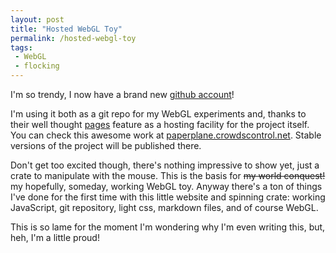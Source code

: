 ```yaml
---
layout: post
title: "Hosted WebGL Toy"
permalink: /hosted-webgl-toy
tags:
 - WebGL
 - flocking
---
```


I'm so trendy, I now have a brand new [github account](https://github.com/cloderic)!

I'm using it both as a git repo for my WebGL experiments and, thanks to their well thought [pages](http://pages.github.com/) feature as a hosting facility for the project itself. You can check this awesome work at [paperplane.crowdscontrol.net](http://paperplane.crowdscontrol.net/). Stable versions of the project will be published there.

Don't get too excited though, there's nothing impressive to show yet, just a crate to manipulate with the mouse. This is the basis for <span style="text-decoration: line-through;">my world conquest!</span> my hopefully, someday, working WebGL toy. Anyway there's a ton of things I've done for the first time with this little website and spinning crate: working JavaScript, git repository, light css, markdown files, and of course WebGL.

This is so lame for the moment I'm wondering why I'm even writing this, but, heh, I'm a little proud!